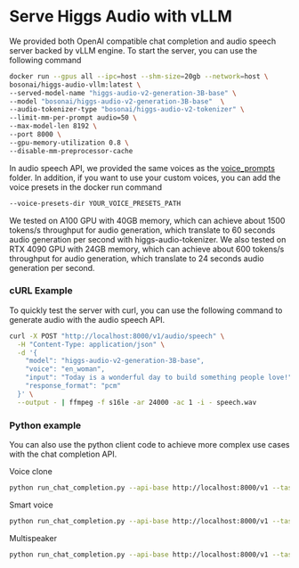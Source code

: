 # Serve Higgs Audio with vLLM

We provided both OpenAI compatible chat completion and audio speech server backed by vLLM engine. To start the server, you can use the following command

```bash
docker run --gpus all --ipc=host --shm-size=20gb --network=host \
bosonai/higgs-audio-vllm:latest \
--served-model-name "higgs-audio-v2-generation-3B-base" \
--model "bosonai/higgs-audio-v2-generation-3B-base"  \
--audio-tokenizer-type "bosonai/higgs-audio-v2-tokenizer" \
--limit-mm-per-prompt audio=50 \
--max-model-len 8192 \
--port 8000 \
--gpu-memory-utilization 0.8 \
--disable-mm-preprocessor-cache
```

In audio speech API, we provided the same voices as the [voice_prompts](../voice_prompts) folder. In addition, if you want to use your custom voices, you can add the voice presets in the docker run command 

```bash
--voice-presets-dir YOUR_VOICE_PRESETS_PATH
```

We tested on A100 GPU with 40GB memory, which can achieve about 1500 tokens/s throughput for audio generation, which translate to 60 seconds audio generation per second with higgs-audio-tokenizer.
We also tested on RTX 4090 GPU with 24GB memory, which can achieve about 600 tokens/s throughput for audio generation, which translate to 24 seconds audio generation per second.

### cURL Example
To quickly test the server with curl, you can use the following command to generate audio with the audio speech API.

```bash
curl -X POST "http://localhost:8000/v1/audio/speech" \
  -H "Content-Type: application/json" \
  -d '{
    "model": "higgs-audio-v2-generation-3B-base",
    "voice": "en_woman",
    "input": "Today is a wonderful day to build something people love!",
    "response_format": "pcm"
  }' \
  --output - | ffmpeg -f s16le -ar 24000 -ac 1 -i - speech.wav
```


### Python example
You can also use the python client code to achieve more complex use cases with the chat completion API.

Voice clone
```bash
python run_chat_completion.py --api-base http://localhost:8000/v1 --task voice_clone
```

Smart voice
```bash
python run_chat_completion.py --api-base http://localhost:8000/v1 --task smart_voice
```

Multispeaker
```bash
python run_chat_completion.py --api-base http://localhost:8000/v1 --task multispeaker
```
